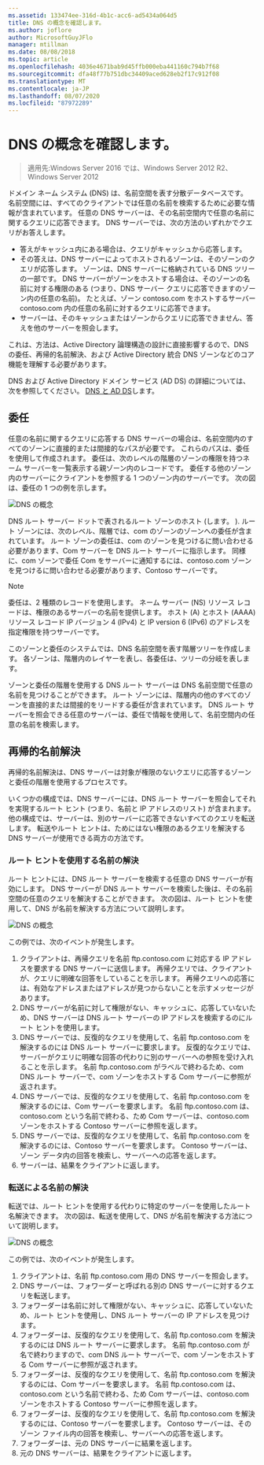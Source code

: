 ```yaml
---
ms.assetid: 133474ee-316d-4b1c-acc6-ad5434a064d5
title: DNS の概念を確認します。
ms.author: joflore
author: MicrosoftGuyJFlo
manager: mtillman
ms.date: 08/08/2018
ms.topic: article
ms.openlocfilehash: 4036e4671bab9d45ffb000eba441160c794b7f68
ms.sourcegitcommit: dfa48f77b751dbc34409aced628eb2f17c912f08
ms.translationtype: MT
ms.contentlocale: ja-JP
ms.lasthandoff: 08/07/2020
ms.locfileid: "87972289"
---
```

# <a name="reviewing-dns-concepts"></a>DNS の概念を確認します。

>適用先:Windows Server 2016 では、Windows Server 2012 R2、Windows Server 2012

ドメイン ネーム システム (DNS) は、名前空間を表す分散データベースです。 名前空間には、すべてのクライアントでは任意の名前を検索するために必要な情報が含まれています。 任意の DNS サーバーは、その名前空間内で任意の名前に関するクエリに応答できます。 DNS サーバーでは、次の方法のいずれかでクエリがお答えします。

- 答えがキャッシュ内にある場合は、クエリがキャッシュから応答します。
- その答えは、DNS サーバーによってホストされるゾーンは、そのゾーンのクエリが応答します。 ゾーンは、DNS サーバーに格納されている DNS ツリーの一部です。 DNS サーバーがゾーンをホストする場合は、そのゾーンの名前に対する権限のある (つまり、DNS サーバー クエリに応答できますのゾーン内の任意の名前)。 たとえば、ゾーン contoso.com をホストするサーバー contoso.com 内の任意の名前に対するクエリに応答できます。
- サーバーは、そのキャッシュまたはゾーンからクエリに応答できません、答えを他のサーバーを照会します。

これは、方法は、Active Directory 論理構造の設計に直接影響するので、DNS の委任、再帰的名前解決、および Active Directory 統合 DNS ゾーンなどのコア機能を理解する必要があります。

DNS および Active Directory ドメイン サービス (AD DS) の詳細については、次を参照してください。 [DNS と AD DS](../../ad-ds/plan/DNS-and-AD-DS.md)します。

## <a name="delegation"></a>委任

任意の名前に関するクエリに応答する DNS サーバーの場合は、名前空間内のすべてのゾーンに直接的または間接的なパスが必要です。 これらのパスは、委任を使用して作成されます。 委任は、次のレベルの階層のゾーンの権限を持つネーム サーバーを一覧表示する親ゾーン内のレコードです。 委任する他のゾーン内のサーバーにクライアントを参照する 1 つのゾーン内のサーバーです。 次の図は、委任の 1 つの例を示します。

![DNS の概念](../../media/Reviewing-DNS-Concepts/0c24b576-d41a-4e5d-ad3d-6be81e095835.gif)

DNS ルート サーバー ドットで表されるルート ゾーンのホスト (します。 ). ルート ゾーンには、次のレベル、階層では、com のゾーンのゾーンへの委任が含まれています。 ルート ゾーンの委任は、com のゾーンを見つけるに問い合わせる必要があります、Com サーバーを DNS ルート サーバーに指示します。 同様に、com ゾーンで委任 Com をサーバーに通知するには、contoso.com ゾーンを見つけるに問い合わせる必要があります、Contoso サーバーです。

> [!NOTE]
> 委任は、2 種類のレコードを使用します。 ネーム サーバー (NS) リソース レコードは、権限のあるサーバーの名前を提供します。 ホスト (A) とホスト (AAAA) リソース レコード IP バージョン 4 (IPv4) と IP version 6 (IPv6) のアドレスを指定権限を持つサーバーです。

このゾーンと委任のシステムでは、DNS 名前空間を表す階層ツリーを作成します。 各ゾーンは、階層内のレイヤーを表し、各委任は、ツリーの分岐を表します。

ゾーンと委任の階層を使用する DNS ルート サーバーは DNS 名前空間で任意の名前を見つけることができます。 ルート ゾーンには、階層内の他のすべてのゾーンを直接的または間接的をリードする委任が含まれています。 DNS ルート サーバーを照会できる任意のサーバーは、委任で情報を使用して、名前空間内の任意の名前を検索します。

## <a name="recursive-name-resolution"></a>再帰的名前解決

再帰的名前解決は、DNS サーバーは対象が権限のないクエリに応答するゾーンと委任の階層を使用するプロセスです。

いくつかの構成では、DNS サーバーには、DNS ルート サーバーを照会してそれを実現するルート ヒント (つまり、名前と IP アドレスのリスト) が含まれます。 他の構成では、サーバーは、別のサーバーに応答できないすべてのクエリを転送します。 転送やルート ヒントは、ためにはない権限のあるクエリを解決する DNS サーバーが使用できる両方の方法です。

### <a name="resolving-names-by-using-root-hints"></a>ルート ヒントを使用する名前の解決

ルート ヒントには、DNS ルート サーバーを検索する任意の DNS サーバーが有効にします。 DNS サーバーが DNS ルート サーバーを検索した後は、その名前空間の任意のクエリを解決することができます。 次の図は、ルート ヒントを使用して、DNS が名前を解決する方法について説明します。

![DNS の概念](../../media/Reviewing-DNS-Concepts/1c044845-b104-4262-a7af-474ba3558a85.gif)

この例では、次のイベントが発生します。

1. クライアントは、再帰クエリを名前 ftp.contoso.com に対応する IP アドレスを要求する DNS サーバーに送信します。 再帰クエリでは、クライアントが、クエリに明確な回答をしていることを示します。 再帰クエリへの応答には、有効なアドレスまたはアドレスが見つからないことを示すメッセージがあります。
2. DNS サーバーが名前に対して権限がない、キャッシュに、応答していないため、DNS サーバーは DNS ルート サーバーの IP アドレスを検索するのにルート ヒントを使用します。
3. DNS サーバーでは、反復的なクエリを使用して、名前 ftp.contoso.com を解決するのには DNS ルート サーバーに要求します。 反復的なクエリでは、サーバーがクエリに明確な回答の代わりに別のサーバーへの参照を受け入れることを示します。 名前 ftp.contoso.com がラベルで終わるため、com DNS ルート サーバーで、com ゾーンをホストする Com サーバーに参照が返されます。
4. DNS サーバーでは、反復的なクエリを使用して、名前 ftp.contoso.com を解決するのには、Com サーバーを要求します。 名前 ftp.contoso.com は、contoso.com という名前で終わる、ため Com サーバーは、contoso.com ゾーンをホストする Contoso サーバーに参照を返します。
5. DNS サーバーでは、反復的なクエリを使用して、名前 ftp.contoso.com を解決するのには、Contoso サーバーを要求します。 Contoso サーバーは、ゾーン データ内の回答を検索し、サーバーへの応答を返します。
6. サーバーは、結果をクライアントに返します。

### <a name="resolving-names-by-using-forwarding"></a>転送による名前の解決

転送では、ルート ヒントを使用する代わりに特定のサーバーを使用したルート名解決できます。 次の図は、転送を使用して、DNS が名前を解決する方法について説明します。

![DNS の概念](../../media/Reviewing-DNS-Concepts/05bc2eb0-1033-4e53-ae30-244fa247d000.gif)

この例では、次のイベントが発生します。

1. クライアントは、名前 ftp.contoso.com 用の DNS サーバーを照会します。
2. DNS サーバーは、フォワーダーと呼ばれる別の DNS サーバーに対するクエリを転送します。
3. フォワーダーは名前に対して権限がない、キャッシュに、応答していないため、ルート ヒントを使用し、DNS ルート サーバーの IP アドレスを見つけます。
4. フォワーダーは、反復的なクエリを使用して、名前 ftp.contoso.com を解決するのには DNS ルート サーバーに要求します。 名前 ftp.contoso.com が名で終わりますので、com DNS ルート サーバーで、com ゾーンをホストする Com サーバーに参照が返されます。
5. フォワーダーは、反復的なクエリを使用して、名前 ftp.contoso.com を解決するのには、Com サーバーを要求します。 名前 ftp.contoso.com は、contoso.com という名前で終わる、ため Com サーバーは、contoso.com ゾーンをホストする Contoso サーバーに参照を返します。
6. フォワーダーは、反復的なクエリを使用して、名前 ftp.contoso.com を解決するのには、Contoso サーバーを要求します。 Contoso サーバーは、そのゾーン ファイル内の回答を検索し、サーバーへの応答を返します。
7. フォワーダーは、元の DNS サーバーに結果を返します。
8. 元の DNS サーバーは、結果をクライアントに返します。
